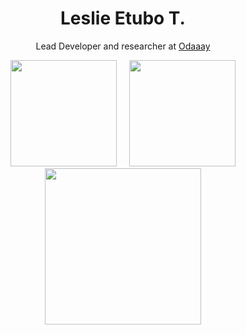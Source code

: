 <h1 align="center">Leslie Etubo T.</h2>
<p align="center">Lead Developer and researcher at <a href="https://odaaay.com">Odaaay</a></p>
<p align="center">
<a href="https://github.com/eleslie-xy">
<img height="170" src="https://github-readme-stats.vercel.app/api?username=eleslie-xy&show_icons=true&include_all_commits=true&theme=react&hide_border=true&layout=compact" /></a>
&nbsp;&nbsp;&nbsp;
<img height="170" src="https://github-readme-stats.vercel.app/api/top-langs/?username=eleslie-xy&show_icons=true&include_all_commits=true&theme=react&hide_border=true" />
</a>
<a href="https://github.com/eleslie-xy">
<img height="250" src="https://github-profile-trophy.vercel.app/?username=eleslie-xy&theme=onedark&row=2&column=4" /></a>
</a>
</p>
